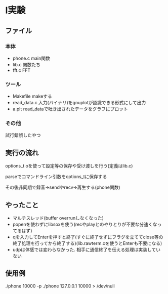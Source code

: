 # I実験
## ファイル
### 本体
- phone.c main関数
- lib.c 関数たち
- fft.c FFT
### ツール
- Makefile makeする
- read_data.c 入力(バイナリ)をgnuplotが認識できる形式にして出力
- a.plt read_dataで吐き出されたデータをグラフにプロット
### その他
試行錯誤したやつ

## 実行の流れ
options_t oを使って設定等の保存や受け渡しを行う(定義はlib.c)

parseでコマンドライン引数をoptions_tに保存する

その後非同期で録音->sendやrecv->再生する(phone関数)

## やったこと
- マルチスレッド(buffer overrunしなくなった)
- popenを使わずにlibsoxを使う(recやplayとのやりとりが不要な分速くなってるはず)
- qを入力してEnterを押すと終了(すぐに終了せずにフラグを立ててclose等の終了処理を行ってから終了する)(lib.rawterm.cを使うとEnterも不要になる)
- udpは体感では変わらなかった. 相手に通信終了を伝える処理は実装していない

## 使用例
./phone 10000 -p
./phone 127.0.0.1 10000 > /dev/null
